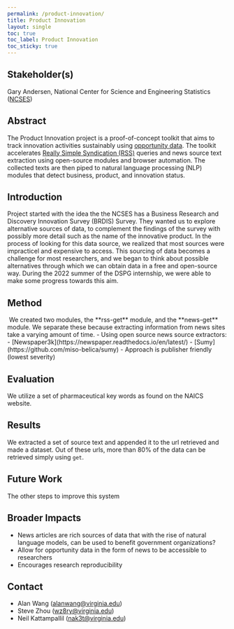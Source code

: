 ```yaml
---
permalink: /product-innovation/
title: Product Innovation
layout: single
toc: true
toc_label: Product Innovation
toc_sticky: true
---
```


## Stakeholder(s)
Gary Andersen, National Center for Science and Engineering Statistics ([NCSES](https://ncses.nsf.gov/)) 

## Abstract
The Product Innovation project is a proof-of-concept toolkit that aims to track innovation activities sustainably using
[opportunity data](https://hdsr.mitpress.mit.edu/pub/hnptx6lq/release/10). The toolkit accelerates [Really Simple Syndication (RSS)](https://en.wikipedia.org/wiki/RSS) queries and news
source text extraction using open-source modules and browser automation. The collected texts
are then piped to natural language processing (NLP) modules that detect business, product,
and innovation status.

## Introduction
Project started with the idea the the NCSES has a Business Research and Discovery Innovation Survey (BRDIS) Survey. They wanted us to explore alternative sources of data, to complement the findings of the survey with possibly more detail such as the name of the innovative product. In the process of looking for this data source, we realized that most sources were impracticel and expensive to access. This sourcing of data becomes a challenge for most researchers, and we began to think about possible alternatives through which we can obtain data in a free and open-source way. During the 2022 summer of the DSPG internship, we were able to make some progress towards this aim.

## Method
<img src="https://lucid.app/publicSegments/view/e1fac901-5124-444a-9fbd-d051a79b5469/image.png" alt="">
We created two modules, the **rss-get** module, and the **news-get** module. We separate these because extracting information from news sites take a varying amount of time.
- Using open source news source extractors:
  - [Newspaper3k](https://newspaper.readthedocs.io/en/latest/)
  - [Sumy](https://github.com/miso-belica/sumy)
- Approach is publisher friendly (lowest severity)

## Evaluation
We utilize a set of pharmaceutical key words as found on the NAICS website.

## Results
We extracted a set of source text and appended it to the url retrieved and made a dataset. Out of these urls, more than 80% of the data can be retrieved simply using ```get```.

## Future Work
The other steps to improve this system

## Broader Impacts
- News articles are rich sources of data that with the rise of natural language models, can be used to benefit government organizations?
- Allow for opportunity data in the form of news to be accessible to researchers
- Encourages research reproducibility

## Contact
- Alan Wang (alanwang@virginia.edu)
- Steve Zhou (wz8ry@virginia.edu)
- Neil Kattampallil (nak3t@virginia.edu)
